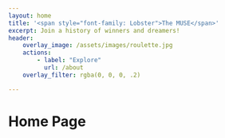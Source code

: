 ```yaml
---
layout: home
title: '<span style="font-family: Lobster">The MUSE</span>'
excerpt: Join a history of winners and dreamers! 
header:
    overlay_image: /assets/images/roulette.jpg
    actions: 
        - label: "Explore"
          url: /about 
    overlay_filter: rgba(0, 0, 0, .2)

---
```


# Home Page 